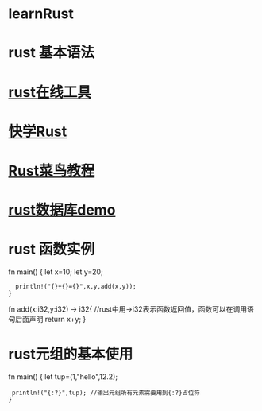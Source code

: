 # learnRust

# rust 基本语法
# <a href="https://play.rust-lang.org/">rust在线工具</a>
# <a href="https://laplacedemon.gitbooks.io/-rust/content/">快学Rust</a>
# <a href="https://www.runoob.com/rust/rust-tutorial.html">Rust菜鸟教程</a>
# <a href="https://gitee.com/755157298/panda-zoo">rust数据库demo</a>
# rust 函数实例
fn main() {
       let x=10;
       let y=20;
       
      println!("{}+{}={}",x,y,add(x,y));
    }
fn add(x:i32,y:i32) -> i32{ //rust中用->i32表示函数返回值，函数可以在调用语句后面声明
    return x+y;
}  
# rust元组的基本使用

fn main() {
   let tup=(1,"hello",12.2);
     
     println!("{:?}",tup); //输出元组所有元素需要用到{:?}占位符
    }
  

